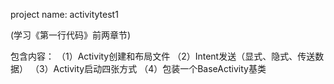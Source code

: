 project name: activitytest1

(学习《第一行代码》前两章节)

包含内容：
（1）Activity创建和布局文件
（2）Intent发送（显式、隐式、传送数据）
（3）Activity启动四张方式
（4）包装一个BaseActivity基类
